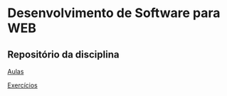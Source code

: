 # Desenvolvimento de Software para WEB 

## Repositório da disciplina 

[Aulas](aulas)

[Exercícios](exercicios)


